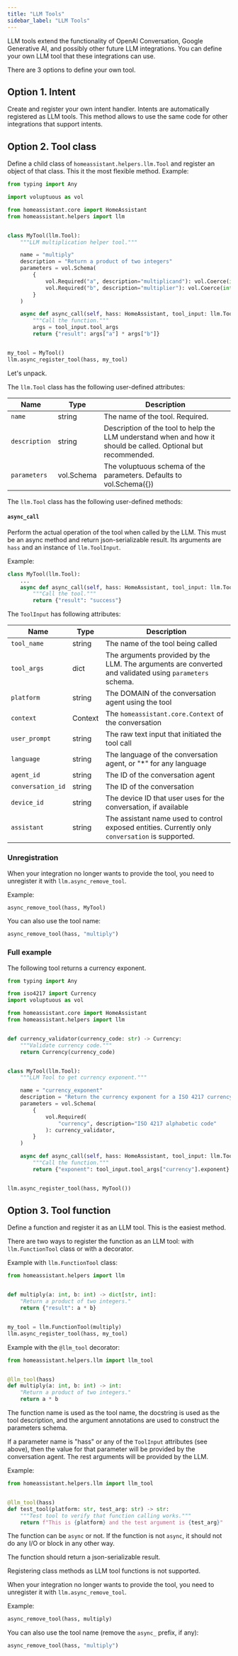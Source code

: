 ```yaml
---
title: "LLM Tools"
sidebar_label: "LLM Tools"
---
```


LLM tools extend the functionality of OpenAI Conversation, Google Generative AI, and possibly other future LLM integrations. You can define your own LLM tool that these integrations can use.

There are 3 options to define your own tool.

## Option 1. Intent

Create and register your own intent handler. Intents are automatically registered as LLM tools. This method allows to use the same code for other integrations that support intents.

## Option 2. Tool class

Define a child class of `homeassistant.helpers.llm.Tool` and register an object of that class. This it the most flexible method. Example:

```python
from typing import Any

import voluptuous as vol

from homeassistant.core import HomeAssistant
from homeassistant.helpers import llm


class MyTool(llm.Tool):
    """LLM multiplication helper tool."""

    name = "multiply"
    description = "Return a product of two integers"
    parameters = vol.Schema(
        {
            vol.Required("a", description="multiplicand"): vol.Coerce(int),
            vol.Required("b", description="multiplier"): vol.Coerce(int),
        }
    )

    async def async_call(self, hass: HomeAssistant, tool_input: llm.ToolInput) -> Any:
        """Call the function."""
        args = tool_input.tool_args
        return {"result": args["a"] * args["b"]}


my_tool = MyTool()
llm.async_register_tool(hass, my_tool)
```

Let's unpack.

The `llm.Tool` class has the following user-defined attributes:

| Name                | Type       | Description                                                                                                    |
|---------------------|------------|----------------------------------------------------------------------------------------------------------------|
| `name`              | string     | The name of the tool. Required.                                                                                |
| `description`       | string     | Description of the tool to help the LLM understand when and how it should be called. Optional but recommended. |
| `parameters`        | vol.Schema | The voluptuous schema of the parameters. Defaults to vol.Schema({})                                            |

The `llm.Tool` class has the following user-defined methods:

#### `async_call`
Perform the actual operation of the tool when called by the LLM. This must be an async method and return json-serializable result. Its arguments are `hass` and an instance of `llm.ToolInput`.

Example:
```python
class MyTool(llm.Tool):
    ...
    async def async_call(self, hass: HomeAssistant, tool_input: llm.ToolInput) -> Any:
        """Call the tool."""
        return {"result": "success"}
```

The `ToolInput` has following attributes:

| Name              | Type    | Description                                                                                             |
|-------------------|---------|---------------------------------------------------------------------------------------------------------|
| `tool_name`       | string  | The name of the tool being called                                                                       |
| `tool_args`       | dict    | The arguments provided by the LLM. The arguments are converted and validated using `parameters` schema. |
| `platform`        | string  | The DOMAIN of the conversation agent using the tool                                                     |
| `context`         | Context | The `homeassistant.core.Context` of the conversation                                                    |
| `user_prompt`     | string  | The raw text input that initiated the tool call                                                         |
| `language`        | string  | The language of the conversation agent, or "*" for any language                                         |
| `agent_id`        | string  | The ID of the conversation agent                                                                        |
| `conversation_id` | string  | The ID of the conversation                                                                              |
| `device_id`       | string  | The device ID that user uses for the conversation, if available                                         |
| `assistant`       | string  | The assistant name used to control exposed entities. Currently only `conversation` is supported.        |

### Unregistration
When your integration no longer wants to provide the tool, you need to unregister it with `llm.async_remove_tool`.

Example:
```python
async_remove_tool(hass, MyTool)
```

You can also use the tool name:
```python
async_remove_tool(hass, "multiply")
```

### Full example

The following tool returns a currency exponent.

```python
from typing import Any

from iso4217 import Currency
import voluptuous as vol

from homeassistant.core import HomeAssistant
from homeassistant.helpers import llm


def currency_validator(currency_code: str) -> Currency:
    """Validate currency code."""
    return Currency(currency_code)


class MyTool(llm.Tool):
    """LLM Tool to get currency exponent."""

    name = "currency_exponent"
    description = "Return the currency exponent for a ISO 4217 currency code"
    parameters = vol.Schema(
        {
            vol.Required(
                "currency", description="ISO 4217 alphabetic code"
            ): currency_validator,
        }
    )

    async def async_call(self, hass: HomeAssistant, tool_input: llm.ToolInput) -> Any:
        """Call the function."""
        return {"exponent": tool_input.tool_args["currency"].exponent}


llm.async_register_tool(hass, MyTool())
```

## Option 3. Tool function

Define a function and register it as an LLM tool. This is the easiest method.

There are two ways to register the function as an LLM tool: with `llm.FunctionTool` class or with a decorator.

Example with `llm.FunctionTool` class:

```python
from homeassistant.helpers import llm


def multiply(a: int, b: int) -> dict[str, int]:
    "Return a product of two integers."
    return {"result": a * b}


my_tool = llm.FunctionTool(multiply)
llm.async_register_tool(hass, my_tool)
```

Example with the `@llm_tool` decorator:
```python
from homeassistant.helpers.llm import llm_tool


@llm_tool(hass)
def multiply(a: int, b: int) -> int:
    "Return a product of two integers."
    return a * b
```

The function name is used as the tool name, the docstring is used as the tool description, and the argument annotations are used to construct the parameters schema.

If a parameter name is "hass" or any of the `ToolInput` attributes (see above), then the value for that parameter will be provided by the conversation agent. The rest arguments will be provided by the LLM.

Example:
```python
from homeassistant.helpers.llm import llm_tool


@llm_tool(hass)
def test_tool(platform: str, test_arg: str) -> str:
    """Test tool to verify that function calling works."""
    return f"This is {platform} and the test argument is {test_arg}"
```

The function can be `async` or not. If the function is not `async`, it should not do any I/O or block in any other way.

The function should return a json-serializable result.

Registering class methods as LLM tool functions is not supported.

When your integration no longer wants to provide the tool, you need to unregister it with `llm.async_remove_tool`.

Example:
```python
async_remove_tool(hass, multiply)
```

You can also use the tool name (remove the `async_` prefix, if any):
```python
async_remove_tool(hass, "multiply")
```
